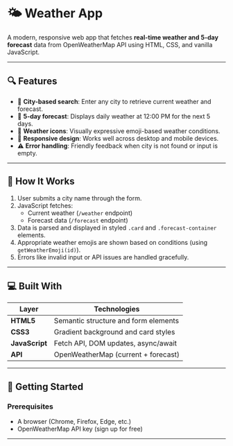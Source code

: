# 🌤️ Weather App

A modern, responsive web app that fetches **real-time weather and 5-day forecast** data from OpenWeatherMap API using HTML, CSS, and vanilla JavaScript.

---

## 🔍 Features

- 🌆 **City-based search**: Enter any city to retrieve current weather and forecast.
- 📅 **5-day forecast**: Displays daily weather at 12:00 PM for the next 5 days.
- 🌠 **Weather icons**: Visually expressive emoji-based weather conditions.
- 📱 **Responsive design**: Works well across desktop and mobile devices.
- ⚠️ **Error handling**: Friendly feedback when city is not found or input is empty.

---

## 🧩 How It Works

1. User submits a city name through the form.
2. JavaScript fetches:
   - Current weather (`/weather` endpoint)
   - Forecast data (`/forecast` endpoint)
3. Data is parsed and displayed in styled `.card` and `.forecast-container` elements.
4. Appropriate weather emojis are shown based on conditions (using `getWeatherEmoji(id)`).
5. Errors like invalid input or API issues are handled gracefully.

---

## 💻 Built With

| Layer        | Technologies                        |
|--------------|-------------------------------------|
| **HTML5**     | Semantic structure and form elements |
| **CSS3**      | Gradient background and card styles |
| **JavaScript**| Fetch API, DOM updates, async/await |
| **API**       | OpenWeatherMap (current + forecast) |

---

## 🚀 Getting Started

### Prerequisites

- A browser (Chrome, Firefox, Edge, etc.)
- OpenWeatherMap API key (sign up for free)

---
